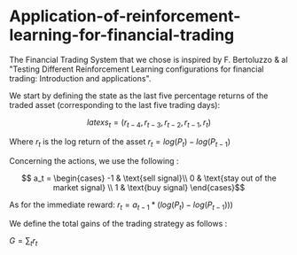 # Application-of-reinforcement-learning-for-financial-trading

The Financial Trading System that we chose is inspired by F. Bertoluzzo & al "Testing Different Reinforcement Learning configurations for financial trading: Introduction and applications".

We start by defining the state as the last five percentage returns of the traded asset (corresponding to the last five trading days): 

$$latex s_t = (r_{t-4}, r_{t-3}, r_{t-2}, r_{t-1}, r_t)$$

Where $r_t$ is the log return of the asset $r_t = log(P_t) - log(P_{t-1})$

Concerning the actions, we use the following :

$$ a_t =
    \begin{cases}
        -1 & \text{sell signal}\\
        0 & \text{stay out of the market signal} \\
        1 & \text{buy signal}
    \end{cases}$$

As for the immediate reward: $r_t = a_{t-1} * (log(P_t) - log(P_{t-1})))$

We define the total gains of the trading strategy as follows :

$G = \sum_t r_t$
